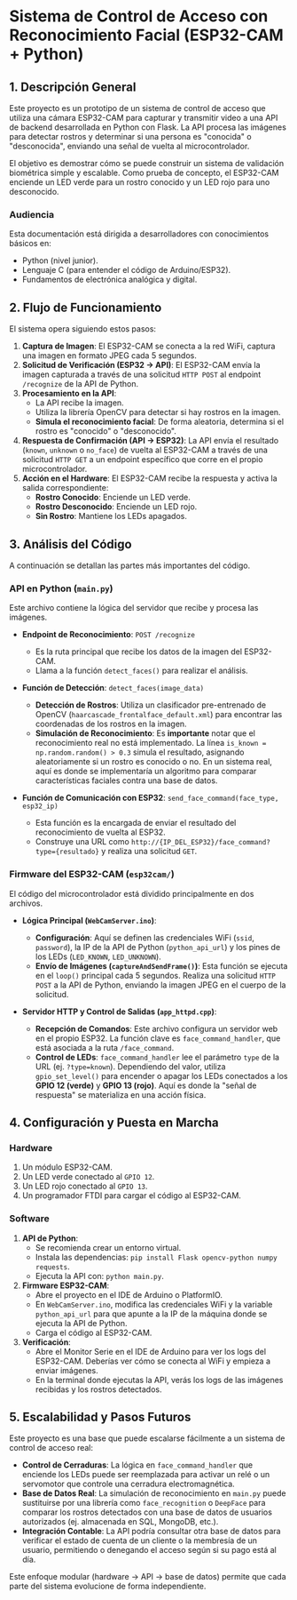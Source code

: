 # Sistema de Control de Acceso con Reconocimiento Facial (ESP32-CAM + Python)

## 1. Descripción General

Este proyecto es un prototipo de un sistema de control de acceso que utiliza una cámara ESP32-CAM para capturar y transmitir video a una API de backend desarrollada en Python con Flask. La API procesa las imágenes para detectar rostros y determinar si una persona es "conocida" o "desconocida", enviando una señal de vuelta al microcontrolador.

El objetivo es demostrar cómo se puede construir un sistema de validación biométrica simple y escalable. Como prueba de concepto, el ESP32-CAM enciende un LED verde para un rostro conocido y un LED rojo para uno desconocido.

### Audiencia
Esta documentación está dirigida a desarrolladores con conocimientos básicos en:
- Python (nivel junior).
- Lenguaje C (para entender el código de Arduino/ESP32).
- Fundamentos de electrónica analógica y digital.

## 2. Flujo de Funcionamiento

El sistema opera siguiendo estos pasos:

1.  **Captura de Imagen**: El ESP32-CAM se conecta a la red WiFi, captura una imagen en formato JPEG cada 5 segundos.
2.  **Solicitud de Verificación (ESP32 -> API)**: El ESP32-CAM envía la imagen capturada a través de una solicitud `HTTP POST` al endpoint `/recognize` de la API de Python.
3.  **Procesamiento en la API**:
    - La API recibe la imagen.
    - Utiliza la librería OpenCV para detectar si hay rostros en la imagen.
    - **Simula el reconocimiento facial**: De forma aleatoria, determina si el rostro es "conocido" o "desconocido".
4.  **Respuesta de Confirmación (API -> ESP32)**: La API envía el resultado (`known`, `unknown` o `no_face`) de vuelta al ESP32-CAM a través de una solicitud `HTTP GET` a un endpoint específico que corre en el propio microcontrolador.
5.  **Acción en el Hardware**: El ESP32-CAM recibe la respuesta y activa la salida correspondiente:
    - **Rostro Conocido**: Enciende un LED verde.
    - **Rostro Desconocido**: Enciende un LED rojo.
    - **Sin Rostro**: Mantiene los LEDs apagados.

## 3. Análisis del Código

A continuación se detallan las partes más importantes del código.

### API en Python (`main.py`)

Este archivo contiene la lógica del servidor que recibe y procesa las imágenes.

- **Endpoint de Reconocimiento**: `POST /recognize`
  - Es la ruta principal que recibe los datos de la imagen del ESP32-CAM.
  - Llama a la función `detect_faces()` para realizar el análisis.

- **Función de Detección**: `detect_faces(image_data)`
  - **Detección de Rostros**: Utiliza un clasificador pre-entrenado de OpenCV (`haarcascade_frontalface_default.xml`) para encontrar las coordenadas de los rostros en la imagen.
  - **Simulación de Reconocimiento**: Es **importante** notar que el reconocimiento real no está implementado. La línea `is_known = np.random.random() > 0.3` simula el resultado, asignando aleatoriamente si un rostro es conocido o no. En un sistema real, aquí es donde se implementaría un algoritmo para comparar características faciales contra una base de datos.

- **Función de Comunicación con ESP32**: `send_face_command(face_type, esp32_ip)`
  - Esta función es la encargada de enviar el resultado del reconocimiento de vuelta al ESP32.
  - Construye una URL como `http://{IP_DEL_ESP32}/face_command?type={resultado}` y realiza una solicitud `GET`.

### Firmware del ESP32-CAM (`esp32cam/`)

El código del microcontrolador está dividido principalmente en dos archivos.

- **Lógica Principal (`WebCamServer.ino`)**:
  - **Configuración**: Aquí se definen las credenciales WiFi (`ssid`, `password`), la IP de la API de Python (`python_api_url`) y los pines de los LEDs (`LED_KNOWN`, `LED_UNKNOWN`).
  - **Envío de Imágenes (`captureAndSendFrame()`)**: Esta función se ejecuta en el `loop()` principal cada 5 segundos. Realiza una solicitud `HTTP POST` a la API de Python, enviando la imagen JPEG en el cuerpo de la solicitud.

- **Servidor HTTP y Control de Salidas (`app_httpd.cpp`)**:
  - **Recepción de Comandos**: Este archivo configura un servidor web en el propio ESP32. La función clave es `face_command_handler`, que está asociada a la ruta `/face_command`.
  - **Control de LEDs**: `face_command_handler` lee el parámetro `type` de la URL (ej. `?type=known`). Dependiendo del valor, utiliza `gpio_set_level()` para encender o apagar los LEDs conectados a los **GPIO 12 (verde)** y **GPIO 13 (rojo)**. Aquí es donde la "señal de respuesta" se materializa en una acción física.

## 4. Configuración y Puesta en Marcha

### Hardware
1.  Un módulo ESP32-CAM.
2.  Un LED verde conectado al `GPIO 12`.
3.  Un LED rojo conectado al `GPIO 13`.
4.  Un programador FTDI para cargar el código al ESP32-CAM.

### Software
1.  **API de Python**:
    - Se recomienda crear un entorno virtual.
    - Instala las dependencias: `pip install Flask opencv-python numpy requests`.
    - Ejecuta la API con: `python main.py`.
2.  **Firmware ESP32-CAM**:
    - Abre el proyecto en el IDE de Arduino o PlatformIO.
    - En `WebCamServer.ino`, modifica las credenciales WiFi y la variable `python_api_url` para que apunte a la IP de la máquina donde se ejecuta la API de Python.
    - Carga el código al ESP32-CAM.
3.  **Verificación**:
    - Abre el Monitor Serie en el IDE de Arduino para ver los logs del ESP32-CAM. Deberías ver cómo se conecta al WiFi y empieza a enviar imágenes.
    - En la terminal donde ejecutas la API, verás los logs de las imágenes recibidas y los rostros detectados.

## 5. Escalabilidad y Pasos Futuros

Este proyecto es una base que puede escalarse fácilmente a un sistema de control de acceso real:

- **Control de Cerraduras**: La lógica en `face_command_handler` que enciende los LEDs puede ser reemplazada para activar un relé o un servomotor que controle una cerradura electromagnética.
- **Base de Datos Real**: La simulación de reconocimiento en `main.py` puede sustituirse por una librería como `face_recognition` o `DeepFace` para comparar los rostros detectados con una base de datos de usuarios autorizados (ej. almacenada en SQL, MongoDB, etc.).
- **Integración Contable**: La API podría consultar otra base de datos para verificar el estado de cuenta de un cliente o la membresía de un usuario, permitiendo o denegando el acceso según si su pago está al día.

Este enfoque modular (hardware -> API -> base de datos) permite que cada parte del sistema evolucione de forma independiente.
